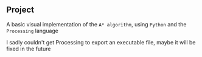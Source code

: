 ## Project

A basic visual implementation of the `A* algorithm`, using `Python` and the `Processing` language

I sadly couldn't get Processing to export an executable file, maybe it will be fixed in the future
